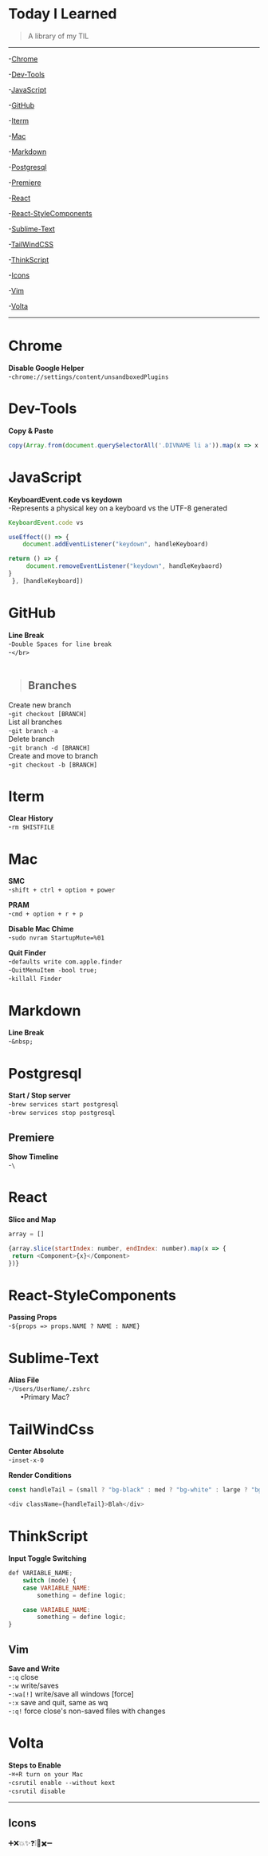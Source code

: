 # Today I Learned
> A library of my TIL

---


-[Chrome](#Chrome)

-[Dev-Tools](#Dev-Tools)

-[JavaScript](#JavaScript)

-[GitHub](#GitHub)

-[Iterm](#Iterm)

-[Mac](#Mac)

-[Markdown](#Markdown)

-[Postgresql](#Postgresql)

-[Premiere](#Premiere)

-[React](#React)

-[React-StyleComponents](#React-StyleComponents)

-[Sublime-Text](#Sublime-Text)

-[TailWindCSS](#TailWindCSS)

-[ThinkScript](#ThinkScript)

-[Icons](#Icons)

-[Vim](#Vim)

-[Volta](#Volta)


***


# Chrome
__Disable Google Helper__  
-`chrome://settings/content/unsandboxedPlugins`

# Dev-Tools
__Copy & Paste__
```javascript
copy(Array.from(document.querySelectorAll('.DIVNAME li a')).map(x => x.innerText))
```

# JavaScript
__KeyboardEvent.code vs keydown__  
-Represents a physical key on a keyboard vs the UTF-8 generated
```javascript
KeyboardEvent.code vs

useEffect(() => {
    document.addEventListener("keydown", handleKeyboard)

return () => {
     document.removeEventListener("keydown", handleKeybaord)
}
 }, [handleKeyboard])
```

# GitHub
__Line Break__  
-`Double Spaces for line break`  
-`</br>`
<br>
</br>
>## Branches

Create new branch  
-`git checkout [BRANCH]`  
List all branches  
-`git branch -a`  
Delete branch  
-`git branch -d [BRANCH]`  
Create and move to branch  
-`git checkout -b [BRANCH]`  


# Iterm
__Clear History__  
-`rm $HISTFILE`

# Mac
__SMC__  
-`shift + ctrl + option + power`

__PRAM__  
-`cmd + option + r + p`

__Disable Mac Chime__  
-`sudo nvram StartupMute=%01`

__Quit Finder__  
-`defaults write com.apple.finder` <br>
-`QuitMenuItem -bool true;`     
-`killall Finder`

# Markdown
__Line Break__  
-`&nbsp;`

# Postgresql
__Start / Stop server__  
-`brew services start postgresql`  
-`brew services stop postgresql`

## Premiere
__Show Timeline__  
-` \ `

# React
__Slice and Map__
```javascript
array = []

{array.slice(startIndex: number, endIndex: number).map(x => {
 return <Component>{x}</Component>
})}
```

# React-StyleComponents
__Passing Props__  
-`${props => props.NAME ? NAME : NAME}`  

# Sublime-Text
__Alias File__    
-`/Users/UserName/.zshrc`  
 &nbsp;&nbsp;&nbsp;&nbsp;&nbsp;&nbsp;•Primary Mac?

# TailWindCss  
__Center Absolute__  
-`inset-x-0`

__Render Conditions__
```javascript
const handleTail = (small ? "bg-black" : med ? "bg-white" : large ? "bg-red-500" : "bg-green-500")

<div className={handleTail}>Blah</div>
```

# ThinkScript
__Input Toggle Switching__
```javascript
def VARIABLE_NAME;
    switch (mode) {
    case VARIABLE_NAME:
        something = define logic;

    case VARIABLE_NAME:
        something = define logic;
}
```

## Vim
__Save and Write__  
-`:q` close      
-`:w`        write/saves   
-`:wa[!]`   write/save all windows [force]  
-`:x`        save and quit, same as wq  
-`:q!`      force close's non-saved files with changes

# Volta
__Steps to Enable__  
-`⌘+R turn on your Mac`  
-`csrutil enable --without kext`  
-`csrutil disable`

---

## Icons
➕❌💥✨❓❕🚫✖️➖&nbsp;




